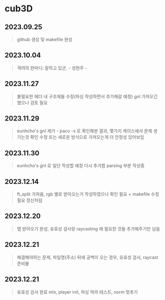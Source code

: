 # cub3D

## 2023.09.25
> github 생성 및 makefile 완성

## 2023.10.04
> 격려의 한마디: 잘하고 있군.
>             - 성현주 -

## 2023.11.27
> 불필요한 헤더 내 구조체들 수정(파싱 작성하면서 추가해갈 예정)
> gnl 가져오긴 했으나 검토 필요

## 2023.11.29
> eunhcho's gnl 제거 - paco -s 로 확인해본 결과, 몇가지 케이스에서 문제 생기는것 확인
> 수정 또는 새로운 방식으로 가져오는게 더 안정성 있어보임

## 2023.11.30
> eunhcho's gnl 로 일단 작성할 예정 다시 추가함 parsing 부분 작성중

## 2023.12.14
> ft_split 가져옴, rgb 별로 받아오는거 작성하였으나 확인 필요 + makefile 수정 필요
> 정신차림

## 2023.12.20
> 맵 받아오기 완성, 유효성 검사랑 raycasting 에 필요한 것들 추가해주기만 남음

## 2023.12.21
> 해결해야하는 문제, 파일명(주소) 뒤에 공백이 오는 경우, 유효성 검사, raycast 준비물

## 2023.12.21
> 유효성 검사 완료
> mlx, player init, 파싱 억까 테스트, norm 맞추기